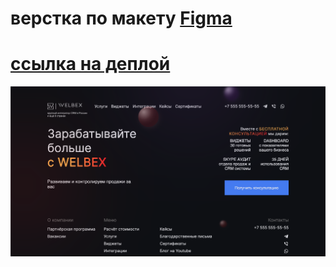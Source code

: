 # верстка по макету [Figma](https://www.figma.com/file/XCumqL9ZTG2h2BXpSbhaAG/Тестовое-Front-end-Ноябрь'23?type=design&mode=design&t=Ic40eggB49uUNtfq-1)

# [ссылка на деплой](https://ivan-nor.github.io)

![скриншот](/screenshot.png "Screenshot")

